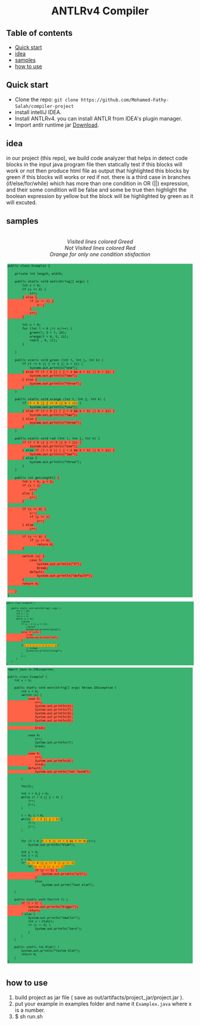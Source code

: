 <h1 align="center">ANTLRv4 Compiler</h1>

## Table of contents

- [Quick start](#Quick-start)
- [idea](#idea)
- [samples](#samples)
- [how to use](#how-to-use)


## Quick start
- Clone the repo: `git clone https://github.com/Mohamed-Fathy-Salah/compiler-project`
- install intelliJ IDEA.
- Install ANTLRv4. you can install ANTLR from IDEA's plugin manager.
- Import antlr runtime jar [Download](https://repo1.maven.org/maven2/org/antlr/antlr4/4.9.3/antlr4-4.9.3-complete.jar).

## idea
in our project (this repo), we build code analyzer that helps in detect code blocks in the input java program file then statically test if this blocks will work or not then produce html file as output that highlighted this blocks by green if this blocks will works or red if not. 
there is a third case in branches (if/else/for/while) which has more than one condition in OR (||) expression, and their some condition will be false and some be true then highlight the boolean expression by yellow but the block will be  highlighted by green as it will excuted.

## samples


<p align="center">
  
  <br>
  <i>Visited lines colored Greed</i><br>
  <i>Not Visited lines colored Red</i><br>
  <i>Orange for only one condition stisfaction</i>
  <br>
</p>


![sample1](samples/sample1.jfif)
![sample2](samples/sample2.jfif)
![sample1](samples/sample3.jfif)

## how to use
1. build project as jar file ( save as out/artifacts/project_jar/project.jar ).
2. put your example in examples folder and name it `Examplex.java` where x is a number.
3. $ sh run.sh
